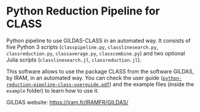 # Python Reduction Pipeline for CLASS

Python pipeline to use GILDAS-CLASS in an automated way. It consists of five Python 3 scripts (`classpipeline.py`, `classlinesearch.py`, `classreduction.py`, `classaverage.py`, `classcombine.py`) and two optional Julia scripts (`classlinesearch.jl`, `classreduction.jl`).

This software allows to use the package CLASS from the software GILDAS, by IRAM, in an automated way. You can check the user guide ([`python-reduction-pipeline-class-userguide.pdf`](https://github.com/andresmegias/gildas-class-python/blob/main/python-reduction-pipeline-class-userguide.pdf)) and the example files (inside the `example` folder) to learn how to use it.

GILDAS website: https://iram.fr/IRAMFR/GILDAS/
